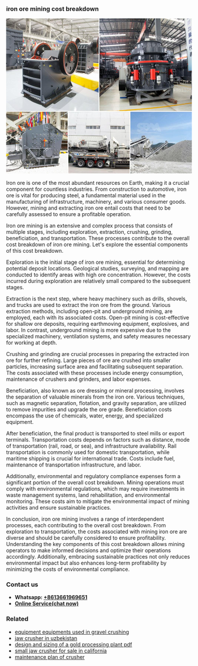 <h3>iron ore mining cost breakdown</h3><img src='1708663246.jpg' alt=''><p>Iron ore is one of the most abundant resources on Earth, making it a crucial component for countless industries. From construction to automotive, iron ore is vital for producing steel, a fundamental material used in the manufacturing of infrastructure, machinery, and various consumer goods. However, mining and extracting iron ore entail costs that need to be carefully assessed to ensure a profitable operation.</p><p>Iron ore mining is an extensive and complex process that consists of multiple stages, including exploration, extraction, crushing, grinding, beneficiation, and transportation. These processes contribute to the overall cost breakdown of iron ore mining. Let's explore the essential components of this cost breakdown.</p><p>Exploration is the initial stage of iron ore mining, essential for determining potential deposit locations. Geological studies, surveying, and mapping are conducted to identify areas with high ore concentration. However, the costs incurred during exploration are relatively small compared to the subsequent stages.</p><p>Extraction is the next step, where heavy machinery such as drills, shovels, and trucks are used to extract the iron ore from the ground. Various extraction methods, including open-pit and underground mining, are employed, each with its associated costs. Open-pit mining is cost-effective for shallow ore deposits, requiring earthmoving equipment, explosives, and labor. In contrast, underground mining is more expensive due to the specialized machinery, ventilation systems, and safety measures necessary for working at depth.</p><p>Crushing and grinding are crucial processes in preparing the extracted iron ore for further refining. Large pieces of ore are crushed into smaller particles, increasing surface area and facilitating subsequent separation. The costs associated with these processes include energy consumption, maintenance of crushers and grinders, and labor expenses.</p><p>Beneficiation, also known as ore dressing or mineral processing, involves the separation of valuable minerals from the iron ore. Various techniques, such as magnetic separation, flotation, and gravity separation, are utilized to remove impurities and upgrade the ore grade. Beneficiation costs encompass the use of chemicals, water, energy, and specialized equipment.</p><p>After beneficiation, the final product is transported to steel mills or export terminals. Transportation costs depends on factors such as distance, mode of transportation (rail, road, or sea), and infrastructure availability. Rail transportation is commonly used for domestic transportation, while maritime shipping is crucial for international trade. Costs include fuel, maintenance of transportation infrastructure, and labor.</p><p>Additionally, environmental and regulatory compliance expenses form a significant portion of the overall cost breakdown. Mining operations must comply with environmental regulations, which may require investments in waste management systems, land rehabilitation, and environmental monitoring. These costs aim to mitigate the environmental impact of mining activities and ensure sustainable practices.</p><p>In conclusion, iron ore mining involves a range of interdependent processes, each contributing to the overall cost breakdown. From exploration to transportation, the costs associated with mining iron ore are diverse and should be carefully considered to ensure profitability. Understanding the key components of this cost breakdown allows mining operators to make informed decisions and optimize their operations accordingly. Additionally, embracing sustainable practices not only reduces environmental impact but also enhances long-term profitability by minimizing the costs of environmental compliance.</p><h3>Contact us</h3><ul><li><strong>Whatsapp:&nbsp;<a href="https://wa.me/8613661969651">+8613661969651</a></strong></li><li><a href="https://swt.shibang-china.com/?git&amp;zhl&amp;iron ore mining cost breakdown"><strong>Online Service(chat now)</strong></a></li></ul><h3>Related</h3><ul><li><a href='equipment equipments used in gravel crushing.md'>equipment equipments used in gravel crushing</a></li><li><a href='jaw crusher in uzbekistan.md'>jaw crusher in uzbekistan</a></li><li><a href='design and sizing of a gold processing plant pdf.md'>design and sizing of a gold processing plant pdf</a></li><li><a href='small jaw crusher for sale in california.md'>small jaw crusher for sale in california</a></li><li><a href='maintenance plan of crusher.md'>maintenance plan of crusher</a></li></ul>